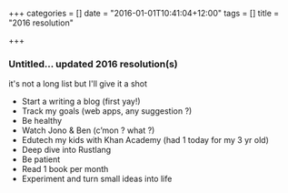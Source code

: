 +++
categories = []
date = "2016-01-01T10:41:04+12:00"
tags = []
title = "2016 resolution"

+++

### Untitled… updated 2016 resolution(s)
it's not a long list but I'll give it a shot

* Start a writing a blog (first yay!)
* Track my goals (web apps, any suggestion ?)
* Be healthy
* Watch Jono & Ben (c’mon ? what ?)
* Edutech my kids with Khan Academy (had 1 today for my 3 yr old)
* Deep dive into Rustlang
* Be patient
* Read 1 book per month
* Experiment and turn small ideas into life